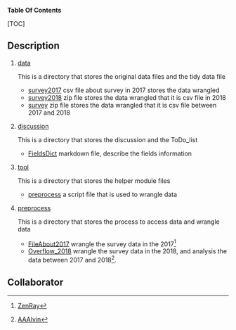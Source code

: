 **Table Of Contents**

[TOC]

## Description

1. [data](data) 

   This is a directory that stores the original data files and the tidy data file

   * [survey2017](data/survey2017.csv) csv file about survey in 2017 stores the data wrangled
   * [survey2018](data/survey2018.zip) zip file stores the data wrangled that it is csv file in 2018
   * [survey](data/survey.zip)  zip file stores the data wrangled that it is csv file between 2017 and 2018

2. [discussion](discussion)

   This is a directory that stores the discussion and the ToDo_list

   * [FieldsDict](discussion/FieldsDict.md) markdown file, describe the fields information

3. [tool](./tool)

   This is a directory that stores the helper module files

   * [preprocess](tool/preprocess.py) a script file that is used to wrangle data

4. [preprocess](preprocess)

   This is a directory that stores the process to access data and wrangle data

   * [FileAbout2017](preprocess/FileAbout2017.ipynb) wrangle the survey data in the 2017[^2]
   * [Overflow_2018](preprocess/Overflow_2018.ipynb) wrangle the survey data in the 2018, and analysis the data between 2017 and 2018[^1]. 

## Collaborator

[^1]: [AAAlvin](https://github.com/AAAlvin)
[^2]: [ZenRay](https://github.com/ZenRay)